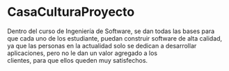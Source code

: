 # CasaCulturaProyecto
Dentro del curso de Ingeniería de Software, se dan todas las bases para que cada uno de los estudiante, puedan construir software de alta calidad, ya que las personas en la actualidad solo se dedican a desarrollar aplicaciones, pero no le dan un valor agregado a los clientes, para que ellos queden muy satisfechos.
